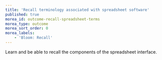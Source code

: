 ```yaml
---
title: 'Recall terminology associated with spreadsheet software'
published: true
morea_id: outcome-recall-spreadsheet-terms
morea_type: outcome
morea_sort_order: 0
morea_labels:
    - 'Bloom: Recall'
---
```

Learn and be able to recall the components of the spreadsheet interface.

